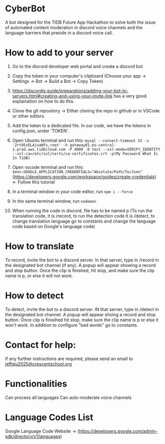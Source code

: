 # CyberBot

A bot designed for the TIDB Future App Hackathon to solve both the issue of automated content moderation in discord voice channels and the language barriers that preside in a discord voice call.

# How to add to your server

1. Go to the discord developer web portal and create a discord bot

2. Copy the token in your computer's clipboard (Choose your app -> Settings -> Bot -> Build a Bot -> Copy Token)

3. https://discordjs.guide/preparations/adding-your-bot-to-servers.html#creating-and-using-your-invite-link has a very good explaination on how to do this.

4. Clone the git repository -> Either cloning the repo in github or in VSCode or other editors.

5. Add the token to a dedicated file. In our code, we have the tokens in config.json, under 'TOKEN'.

6. Open Ubuntu terminal and run this:
   `mysql --connect-timeout 15 -u '2rt95zELAjuaNfs.root' -h gateway01.eu-central-1.prod.aws.tidbcloud.com -P 4000 -D test --ssl-mode=VERIFY_IDENTITY --ssl-ca=/etc/ssl/certs/ca-certificates.crt -p(My Password What Is In TiDB)`

7. Open vscode terminal and run this: `$env:GOOGLE_APPLICATION_CREDENTIALS="Absolute/Path/To/Json"` (https://developers.google.com/workspace/guides/create-credentials) <- Follow this tutorial

8. In a terminal window in your code editor, run `npm i --force`

9. In the same terminal window, run `nodemon`

10. When running the code in discord, file has to be named p (To run the translation code, it is /record, to run the detection code it is /detect, to change translation language go to constants and change the language code based on Google's language code)

# How to translate

To record, invite the bot to a discord server. In that server, type in /record in the designated bot channel (if any). A popup will appear showing a record and stop button. Once the clip is finished, hit stop, and make sure the clip name is p, or else it will not work.

# How to detect

To detect, invite the bot to a discord server. IN that server, type in /detect in the designated bot channel. A popup will appear shoing a record and stop button. Once clip is finisihed hit stop, make sure the clip name is p or else it won't work. In addition to configure "bad words" go to constants.

# Contact for help:

If any further instructions are required, please send an email to jeffqiu2025@crescentschool.org

# Functionalities

Can process all languages
Can auto-moderate voice channels

# Language Codes List

Google Language Code Website -> (https://developers.google.com/admin-sdk/directory/v1/languages)
